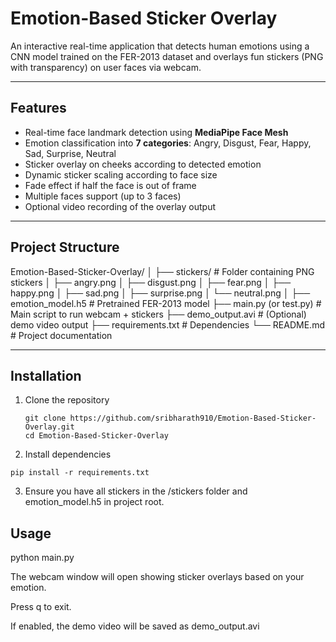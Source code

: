 # Emotion-Based Sticker Overlay

An interactive real-time application that detects human emotions using a CNN model trained on the FER-2013 dataset and overlays fun stickers (PNG with transparency) on user faces via webcam.

---

## Features

- Real-time face landmark detection using **MediaPipe Face Mesh**  
- Emotion classification into **7 categories**: Angry, Disgust, Fear, Happy, Sad, Surprise, Neutral  
- Sticker overlay on cheeks according to detected emotion  
- Dynamic sticker scaling according to face size  
- Fade effect if half the face is out of frame  
- Multiple faces support (up to 3 faces)  
- Optional video recording of the overlay output  

---

## Project Structure

Emotion-Based-Sticker-Overlay/
│
├── stickers/ # Folder containing PNG stickers
│ ├── angry.png
│ ├── disgust.png
│ ├── fear.png
│ ├── happy.png
│ ├── sad.png
│ ├── surprise.png
│ └── neutral.png
│
├── emotion_model.h5 # Pretrained FER-2013 model
├── main.py (or test.py) # Main script to run webcam + stickers
├── demo_output.avi # (Optional) demo video output
├── requirements.txt # Dependencies
└── README.md # Project documentation


---

## Installation

1. Clone the repository  
   ```bash===
   git clone https://github.com/sribharath910/Emotion-Based-Sticker-Overlay.git
   cd Emotion-Based-Sticker-Overlay
   ```
2. Install dependencies
```bash===
pip install -r requirements.txt
```
3. Ensure you have all stickers in the /stickers folder and emotion_model.h5 in project root.


## Usage

python main.py

The webcam window will open showing sticker overlays based on your emotion.

Press q to exit.

If enabled, the demo video will be saved as demo_output.avi
